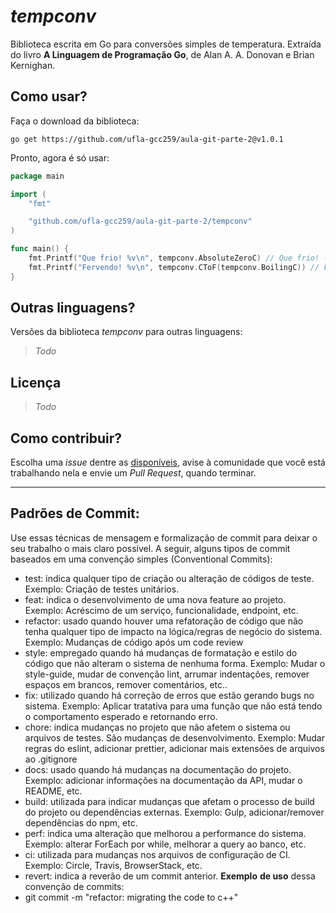*tempconv*
=====
Biblioteca escrita em Go para conversões simples de temperatura. Extraída do livro **A Linguagem de Programação Go**, de Alan A. A. Donovan e Brian Kernighan. 

Como usar?
----
Faça o download da biblioteca:

`go get https://github.com/ufla-gcc259/aula-git-parte-2@v1.0.1`

Pronto, agora é só usar:
```go
package main

import (
	"fmt"

	"github.com/ufla-gcc259/aula-git-parte-2/tempconv"
)

func main() {
	fmt.Printf("Que frio! %v\n", tempconv.AbsoluteZeroC) // Que frio! -273.15°C
	fmt.Printf("Fervendo! %v\n", tempconv.CToF(tempconv.BoilingC)) // Fervendo! 212°F
}
```

Outras linguagens?
----
Versões da biblioteca *tempconv* para outras linguagens:

> *Todo*


Licença
-----

> *Todo*


Como contribuir?
----
Escolha uma *issue* dentre as [disponíveis](https://github.com/ufla-gcc259/aula-git-parte-2/issues), avise à comunidade que você está trabalhando nela e envie um *Pull Request*, quando terminar.

----
## Padrões de Commit:

Use essas técnicas de mensagem e formalização de commit para deixar o seu trabalho o mais claro possível.
A seguir, alguns tipos de commit baseados em uma convenção simples (Conventional Commits):

- test: indica qualquer tipo de criação ou alteração de códigos de teste. Exemplo: Criação de testes unitários.
- feat: indica o desenvolvimento de uma nova feature ao projeto. Exemplo: Acréscimo de um serviço, funcionalidade, endpoint, etc.
- refactor: usado quando houver uma refatoração de código que não tenha qualquer tipo de impacto na lógica/regras de negócio do sistema. Exemplo: Mudanças de código após um code review
- style: empregado quando há mudanças de formatação e estilo do código que não alteram o sistema de nenhuma forma.
Exemplo: Mudar o style-guide, mudar de convenção lint, arrumar indentações, remover espaços em brancos, remover comentários, etc..
- fix: utilizado quando há correção de erros que estão gerando bugs no sistema.
Exemplo: Aplicar tratativa para uma função que não está tendo o comportamento esperado e retornando erro.
- chore: indica mudanças no projeto que não afetem o sistema ou arquivos de testes. São mudanças de desenvolvimento.
Exemplo: Mudar regras do eslint, adicionar prettier, adicionar mais extensões de arquivos ao .gitignore
- docs: usado quando há mudanças na documentação do projeto.
Exemplo: adicionar informações na documentação da API, mudar o README, etc.
- build: utilizada para indicar mudanças que afetam o processo de build do projeto ou dependências externas.
Exemplo: Gulp, adicionar/remover dependências do npm, etc.
- perf: indica uma alteração que melhorou a performance do sistema.
Exemplo: alterar ForEach por while, melhorar a query ao banco, etc.
- ci: utilizada para mudanças nos arquivos de configuração de CI.
Exemplo: Circle, Travis, BrowserStack, etc.
- revert: indica a reverão de um commit anterior.
**Exemplo** **de uso** dessa convenção de commits:
- git commit -m "refactor: migrating the code to c++"

